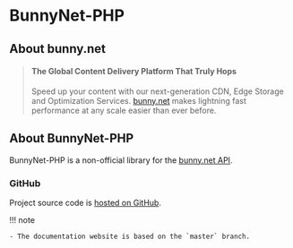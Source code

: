 # BunnyNet-PHP

## About bunny.net

> #### The Global Content Delivery Platform That Truly Hops
> Speed up your content with our next-generation CDN, Edge Storage and Optimization
Services. [bunny.net](https://bunny.net/) makes lightning fast performance at any scale easier than ever before.

## About BunnyNet-PHP

BunnyNet-PHP is a non-official library for the [bunny.net API](https://docs.bunny.net/docs).

### GitHub

Project source code is [hosted on GitHub](https://github.com/ToshY/BunnyNet-PHP).

!!! note

    - The documentation website is based on the `master` branch.
